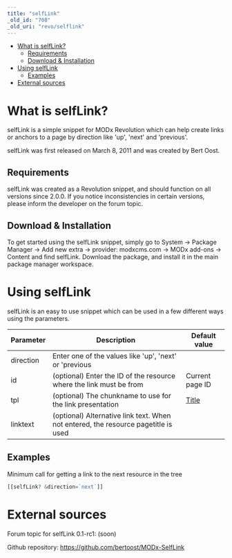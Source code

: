 ```yaml
---
title: "selfLink"
_old_id: "708"
_old_uri: "revo/selflink"
---
```


- [What is selfLink?](#selfLink-WhatisselfLink%3F)
  - [Requirements](#selfLink-Requirements)
  - [Download & Installation](#selfLink-Download%26Installation)
- [Using selfLink](#selfLink-UsingselfLink)
  - [Examples](#selfLink-Examples)
- [External sources](#selfLink-Externalsources)



# What is selfLink?

selfLink is a simple snippet for MODx Revolution which can help create links or anchors to a page by direction like 'up', 'next' and 'previous'.

selfLink was first released on March 8, 2011 and was created by Bert Oost.

## Requirements

selfLink was created as a Revolution snippet, and should function on all versions since 2.0.0. If you notice inconsistencies in certain versions, please inform the developer on the forum topic.

## Download & Installation

To get started using the selfLink snippet, simply go to System -> Package Manager -> Add new extra -> provider: modxcms.com -> MODx add-ons -> Content and find selfLink. Download the package, and install it in the main package manager workspace.

# Using selfLink

selfLink is an easy to use snippet which can be used in a few different ways using the parameters.

| Parameter | Description | Default value |
|-----------|-------------|---------------|
| direction | Enter one of the values like 'up', 'next' or 'previous |  |
| id | (optional) Enter the ID of the resource where the link must be from | Current page ID |
| tpl | (optional) The chunkname to use for the link presentation | <a href="...">Title</a> |
| linktext | (optional) Alternative link text. When not entered, the resource pagetitle is used |  |

## Examples

Minimum call for getting a link to the next resource in the tree

``` php 
[[selfLink? &direction=`next`]]
```

# External sources

Forum topic for selfLink 0.1-rc1: (soon)

Github repository: <https://github.com/bertoost/MODx-SelfLink>